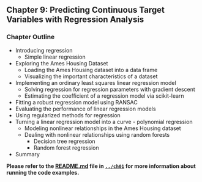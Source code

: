 

##  Chapter 9: Predicting Continuous Target Variables with Regression Analysis

### Chapter Outline

- Introducing regression
  - Simple linear regression
- Exploring the Ames Housing Dataset
  - Loading the Ames Housing dataset into a data frame
  - Visualizing the important characteristics of a dataset
- Implementing an ordinary least squares linear regression model
  - Solving regression for regression parameters with gradient descent
  - Estimating the coefficient of a regression model via scikit-learn
- Fitting a robust regression model using RANSAC
- Evaluating the performance of linear regression models
- Using regularized methods for regression
- Turning a linear regression model into a curve - polynomial regression
  - Modeling nonlinear relationships in the Ames Housing dataset
  - Dealing with nonlinear relationships using random forests
    - Decision tree regression
    - Random forest regression
- Summary





**Please refer to the [README.md](../ch01/README.md) file in [`../ch01`](../ch01) for more information about running the code examples.**